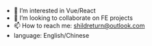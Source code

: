 - 👀 I’m interested in Vue/React
- 💞️ I’m looking to collaborate on FE projects
- 📫 How to reach me: shildreturn@outlook.com
- language: English/Chinese

<!---
Aybrea/Aybrea is a ✨ special ✨ repository because its `README.md` (this file) appears on your GitHub profile.
You can click the Preview link to take a look at your changes.
--->
